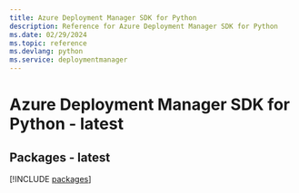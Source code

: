 ```yaml
---
title: Azure Deployment Manager SDK for Python
description: Reference for Azure Deployment Manager SDK for Python
ms.date: 02/29/2024
ms.topic: reference
ms.devlang: python
ms.service: deploymentmanager
---
```

# Azure Deployment Manager SDK for Python - latest
## Packages - latest
[!INCLUDE [packages](deployment-manager-index.md)]